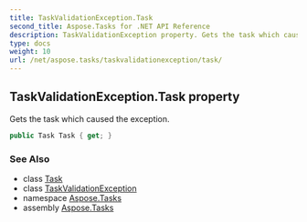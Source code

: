 ```yaml
---
title: TaskValidationException.Task
second_title: Aspose.Tasks for .NET API Reference
description: TaskValidationException property. Gets the task which caused the exception
type: docs
weight: 10
url: /net/aspose.tasks/taskvalidationexception/task/
---
```

## TaskValidationException.Task property

Gets the task which caused the exception.

```csharp
public Task Task { get; }
```

### See Also

* class [Task](../../task/)
* class [TaskValidationException](../)
* namespace [Aspose.Tasks](../../taskvalidationexception/)
* assembly [Aspose.Tasks](../../../)


